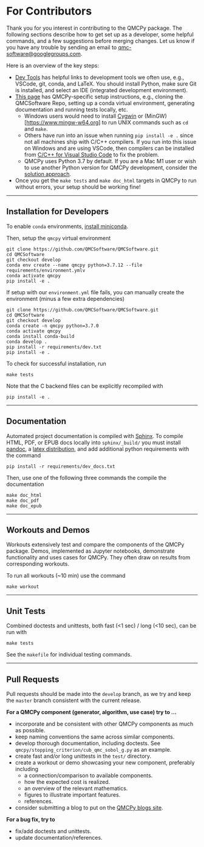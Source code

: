 # For Contributors

Thank you for you interest in contributing to the QMCPy package. The following sections describe how to get set up as a developer, some helpful commands, and a few suggestions before merging changes. Let us know if you have any trouble by sending an email to [qmc-software@googlegroups.com](mailto:qmc-software@googlegroups.com).

Here is an overview of the key steps:

* [Dev Tools](https://qmcpy.org/references-for-python-and-mathematical-software-development/) has helpful links to development tools we often use, e.g., VSCode, git,  conda, and LaTeX. You should install Python, make sure Git is installed, and select an IDE (integrated development environment).
* [This page](https://github.com/QMCSoftware/QMCSoftware/blob/master/CONTRIBUTING.md) has QMCPy-specific setup instructions, e.g., cloning the QMCSoftware Repo, setting up a conda virtual environment, generating documentation and running tests locally, etc. 
  * Windows users would need to install [Cygwin](https://www.cygwin.com) or (MinGW)[https://www.mingw-w64.org] to run UNIX commands such as `cd` and `make`.
  * Others have run into an issue when running `pip install -e .` since not all machines ship with C/C++ compilers. If you run into this issue on Windows and are using VSCode, then compilers can be installed from [C/C++ for Visual Studio Code](https://code.visualstudio.com/docs/languages/cpp) to fix the problem.
  * QMCPy uses Python 3.7 by default. If you are a Mac M1 user or wish to use another Python version for QMCPy development, consider the [solution approach](https://github.com/QMCSoftware/QMCSoftware/tree/develop/requirements).
* Once you get the `make tests` and `make doc_html` targets in QMCPy to run without errors, your setup should be working fine!

---

## Installation for Developers

To enable `conda` environments, [install miniconda](https://docs.conda.io/en/latest/miniconda.html).

Then, setup the `qmcpy` virtual environment

~~~
git clone https://github.com/QMCSoftware/QMCSoftware.git
cd QMCSoftware
git checkout develop
conda env create --name qmcpy python=3.7.12 --file requirements/environment.ymlv
conda activate qmcpy
pip install -e .
~~~

If setup with our `environment.yml` file fails, you can manually create the environment (minus a few extra dependencies)

~~~
git clone https://github.com/QMCSoftware/QMCSoftware.git
cd QMCSoftware
git checkout develop
conda create -n qmcpy python=3.7.0
conda activate qmcpy
conda install conda-build
conda develop .
pip install -r requirements/dev.txt
pip install -e .
~~~

To check for successful installation, run

~~~
make tests
~~~

Note that the C backend files can be explicitly recompiled with

~~~
pip install -e .
~~~

----

## Documentation

Automated project documentation is compiled with [Sphinx](http://www.sphinx-doc.org/). To compile HTML, PDF, or EPUB docs locally into `sphinx/_build/` you must install [pandoc](https://pandoc.org/installing.html), a [latex distribution](https://www.latex-project.org/get/), and add additional python requirements with the command

~~~
pip install -r requirements/dev_docs.txt
~~~

Then, use one of the following three commands the compile the documentation

~~~
make doc_html
make doc_pdf
make doc_epub
~~~

----

## Workouts and Demos

Workouts extensively test and compare the components of the QMCPy package. Demos, implemented as Jupyter notebooks, demonstrate functionality and uses cases for QMCPy. They often draw on results from corresponding workouts.

To run all workouts (~10 min) use the command

~~~
make workout
~~~

----

## Unit Tests

Combined doctests and unittests, both fast (<1 sec) / long (<10 sec), can be run with

~~~
make tests
~~~

See the `makefile` for individual testing commands.

----

## Pull Requests

Pull requests should be made into the `develop` branch, as we try and keep the `master` branch consistent with the current release.

**For a QMCPy component (generator, algorithm, use case) try to ...**

- incorporate and be consistent with other QMCPy components as much as possible.
- keep naming conventions the same across similar components.
- develop thorough documentation, including doctests. See `qmcpy/stopping_criterion/cub_qmc_sobol_g.py` as an example.
- create fast and/or long unittests in the `test/` directory.
- create a workout or demo showcasing your new component, preferably including
    - a connection/comparison to available components.
    - how the expected cost is realized.
    - an overview of the relevant mathematics.
    - figures to illustrate important features.
    - references.
- consider submitting a blog to put on the [QMCPy blogs site](http://qmcpy.wordpress.com/).

**For a bug fix, try to**

- fix/add doctests and unittests.
- update documentation/references.